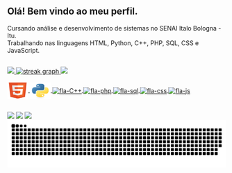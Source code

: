 ## Olá! Bem vindo ao meu perfil.

Cursando análise e desenvolvimento de sistemas no SENAI Italo Bologna - Itu. <br>
Trabalhando nas linguagens HTML, Python, C++, PHP, SQL, CSS e JavaScript.
##

<div>
<a href="https://github.com/flaviaprouvot">
<img height="130em" src="https://github-readme-stats.vercel.app/api?username=flaviaprouvot&show_icons-true&theme=minimal&include_all_commits=true&count_private-true"/>
 <img height="130em" src="https://streak-stats.demolab.com?user=brunocamposfonseca&locale=pt-br&mode=daily&theme=minimal&hide_border=false&border_radius=5" height="150" alt="streak graph"  />
<img height="130em" src="https://github-readme-stats.vercel.app/api/top-langs/?username=flaviaprouvot&layout=compact&langs_count=16&theme=minimal"/>
</div> 

<div style="display: inline_block"><br>
 
<img align="center" alt="fla-HTML" height="38" width="48" src="https://raw.githubusercontent.com/devicons/devicon/master/icons/html5/html5-original.svg">
<img align="center" alt="fla-Python" height="38" width="48" src="https://raw.githubusercontent.com/devicons/devicon/master/icons/python/python-original.svg">
<img align="center" alt="fla-C++" height="40" width="40" src="https://cdn3d.iconscout.com/3d/premium/thumb/c-3d-icon-download-in-png-blend-fbx-gltf-file-formats--object-oriented-programming-language-programing-code-data-web-development-pack-website-icons-8478891.png?f=webp">
<img align="center" alt="fla-php" height="40" width="45" src="https://cdn-icons-png.flaticon.com/512/2305/2305919.png">
<img align="center" alt="fla-sql" height="40" width="40" src="https://desenvolvimentoaberto.org/wp-content/uploads/2016/11/logoazuresql.png?w=286.png">
<img align="center" alt="fla-css" height="40" width="40" src="https://logospng.org/download/css-3/logo-css-3-256.png">
<img align="center" alt="fla-js" height="35" width="35" src="https://w7.pngwing.com/pngs/1019/456/png-transparent-js-logo-logos-logos-and-brands-icon-thumbnail.png">
</div>
  
  ##
 
<div> 
  <a href="https://instagram.com/flavia_prouvot" target="_blank"><img src="https://img.shields.io/badge/-Instagram-%23E4405F?style=for-the-badge&logo=instagram&logoColor=white" target="_blank"></a>
  <a href = "mailto:flavia.prouvot@gmail.com"><img src="https://img.shields.io/badge/-Gmail-%23333?style=for-the-badge&logo=gmail&logoColor=white" target="_blank"></a>
 <a href="https://www.linkedin.com/in/flavia-prouvot-518a39302/" target="_blank"><img src="https://img.shields.io/badge/-LinkedIn-%230077B5?style=for-the-badge&logo=linkedin&logoColor=white" target="_blank"></a> 
 </a> 
 
 <picture>
  <source media="(prefers-color-scheme: dark)" srcset="https://raw.githubusercontent.com/platane/platane/output/github-contribution-grid-snake-dark.svg">
  <source media="(prefers-color-scheme: light)" srcset="https://raw.githubusercontent.com/platane/platane/output/github-contribution-grid-snake.svg">
  <img alt="github contribution grid snake animation" src="https://raw.githubusercontent.com/platane/platane/output/github-contribution-grid-snake.svg">
</picture>
  
</div>
